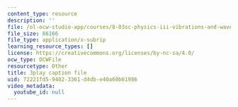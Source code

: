```yaml
---
content_type: resource
description: ''
file: /ol-ocw-studio-app/courses/8-03sc-physics-iii-vibrations-and-waves-fall-2016/72221fd594023361d4dbe40a60b61986_jwh7LqjT4w0.srt
file_size: 86166
file_type: application/x-subrip
learning_resource_types: []
license: https://creativecommons.org/licenses/by-nc-sa/4.0/
ocw_type: OCWFile
resourcetype: Other
title: 3play caption file
uid: 72221fd5-9402-3361-d4db-e40a60b61986
video_metadata:
  youtube_id: null
---
```

